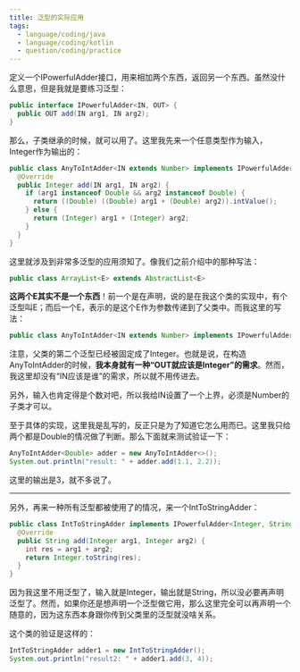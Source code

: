 ```yaml
---
title: 泛型的实际应用
tags:
  - language/coding/java
  - language/coding/kotlin
  - question/coding/practice
---
```

定义一个IPowerfulAdder接口，用来相加两个东西，返回另一个东西。虽然没什么意思，但是我就是要练习泛型：

```java
public interface IPowerfulAdder<IN, OUT> {
  public OUT add(IN arg1, IN arg2);
}
```

那么，子类继承的时候，就可以用了。这里我先来一个任意类型作为输入，Integer作为输出的：

```java
public class AnyToIntAdder<IN extends Number> implements IPowerfulAdder<IN, Integer> {
  @Override
  public Integer add(IN arg1, IN arg2) {
    if (arg1 instanceof Double && arg2 instanceof Double) {
      return ((Double) ((Double) arg1 + (Double) arg2)).intValue();
    } else {
      return (Integer) arg1 + (Integer) arg2;
    }
  }
}
```

这里就涉及到非常多泛型的应用须知了。像我们之前介绍中的那种写法：

```java
public class ArrayList<E> extends AbstractList<E>
```

**这两个E其实不是一个东西**！前一个是在声明，说的是在我这个类的实现中，有个泛型叫E；而后一个E，表示的是这个E作为参数传递到了父类中。而我这里的写法：

```java
public class AnyToIntAdder<IN extends Number> implements IPowerfulAdder<IN, Integer> {
```

注意，父类的第二个泛型已经被固定成了Integer。也就是说，在构造AnyToIntAdder的时候，**我本身就有一种“OUT就应该是Integer”的需求**。然而，我这里却没有“IN应该是谁”的需求，所以就不用传进去。

另外，输入也肯定得是个数对吧，所以我给IN设置了一个上界，必须是Number的子类才可以。

至于具体的实现，这里我是乱写的，反正只是为了知道它怎么用而已。这里我只给两个都是Double的情况做了判断。那么下面就来测试验证一下：

```java
AnyToIntAdder<Double> adder = new AnyToIntAdder<>();
System.out.println("result: " + adder.add(1.1, 2.2));
```

这里的输出是3，就不多说了。

---

另外，再来一种所有泛型都被使用了的情况，来一个IntToStringAdder：

```java
public class IntToStringAdder implements IPowerfulAdder<Integer, String> {
  @Override
  public String add(Integer arg1, Integer arg2) {
    int res = arg1 + arg2;
    return Integer.toString(res);
  }
}
```

因为我这里不用泛型了，输入就是Integer，输出就是String，所以没必要再声明泛型了。然而，如果你还是想声明一个泛型做它用，那么这里完全可以再声明一个随意的，因为这东西本身跟你传到父类里的泛型就没啥关系。

这个类的验证是这样的：

```java
IntToStringAdder adder1 = new IntToStringAdder();
System.out.println("result2: " + adder1.add(3, 4));
```